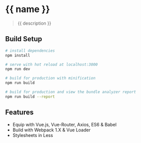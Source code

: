 # {{ name }}

> {{ description }}

## Build Setup

``` bash
# install dependencies
npm install

# serve with hot reload at localhost:3000
npm run dev

# build for production with minification
npm run build

# build for production and view the bundle analyzer report
npm run build --report
```

## Features

- Equip with Vue.js, Vue-Router, Axios, ES6 & Babel
- Build with Webpack 1.X & Vue Loader
- Stylesheets in Less
